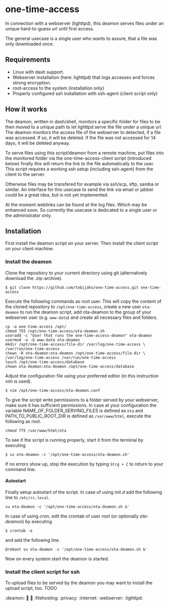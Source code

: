 # one-time-access
In connection with a webserver (lighttpd), this deamon serves files under an unique hard-to-guess url until first access. 

The general usecase is a single user who wants to assure, that a file was only downloaded once.

## Requirements
* Linux with dash support.
* Webserver installation (here: lighttpd) that logs accesses and forces strong encryption.
* root-access to the system (installation only)
* Properly configured ssh installation with ssh-agent (client script only)

## How it works
The deamon, written in dash/shell, monitors a specific folder for files to be then moved to a unique path to let lighttpd serve the file under a unique url. The deamon monitors the access file of the webserver to detected, if a file was accessed. If so, it will be deleted. If the file was not accessed for 14 days, it will be deleted anyway.

To serve files using this script/deamon from a remote machine, put files into the monitored folder via the one-time-access-client script (introduced below) finally this will return the link to the file automatically to the user. This script requires a working ssh setup (including ssh-agent) from the client to the server.

Otherwise files may be transfered for example via ssh/scp, sftp, samba or similar. An interface for this usecase to send the link via email or jabber could be a great idea, but is not yet implemented.

At the moment weblinks can be found at the log files. Which may be enhanced soon. So currently the usecase is dedicated to a single user or the administrator only.

## Installation
First install the deamon script on your server. Then install the client script on your client machine.

### Install the deamon
Clone the repository to your current directory using git (alternatively download the .zip-archive).

```dash
$ git clone https://github.com/tobijahu/one-time-access.git one-time-access
```

Execute the following commands as root user. This will copy the content of the cloned repository to `/opt/one-time-access`, create a new user `ota-deamon` to run the deamon script, add ota-deamon to the group of your webserver user (e.g. `www-data`) and create all necessary files and folders. 

```dash
cp -a one-time-access /opt/
chmod 755 /opt/one-time-access/ota-deamon.sh
useradd -c "User that runs the one-time-access-deamon" ota-deamon
usermod -a -G www-data ota-deamon
mkdir /opt/one-time-access/file-dir /var/log/one-time-access \
/var/run/one-time-access
chown -R ota-deamon:ota-deamon /opt/one-time-access/file-dir \
/var/log/one-time-access /var/run/one-time-access
touch /opt/one-time-access/database
chown ota-deamon:ota-deamon /opt/one-time-access/database
```

Adjust the configuration file using your preferred editor (in this instruction _vim_ is used).

```dash
$ vim /opt/one-time-access/ota-deamon.conf
```

To give the script write permissions to a folder served by your webserver, make sure it has sufficient permissions. In case at your configuration the variable NAME_OF_FOLDER_SERVING_FILES is defined as `ota` and PATH_TO_PUBLIC_ROOT_DIR is defined as `/var/www/html`, execute the following as root.

```dash
chmod 775 /var/www/html/ota
```

To see if the script is running properly, start it from the terminal by executing

```dash
$ su ota-deamon -c '/opt/one-time-access/ota-deamon.sh'
```

If no errors show up, stop the execution by typing ```Strg + C``` to return to your command line.

#### Autostart
Finally setup autostart of the script. In case of using _init.d_ add the following line to `/etc/rc.local`.

```dash
su ota-deamon -c '/opt/one-time-access/ota-deamon.sh &'
```

In case of using _cron_, edit the crontab of user _root_ (or optionally _ota-deamon_) by executing 

```dash
$ crontab -e
```

and add the following line.

```dash
@reboot su ota-deamon -c '/opt/one-time-access/ota-deamon.sh &'
```

Now on every system start the deamon is started. 

### Install the client script for ssh
To upload files to be served by the deamon you may want to install the upload script, too.
TODO


:deamon: :shell: :dash: :filehosting: :privacy: :internet: :webserver: :lighttpd:
